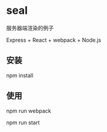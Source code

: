 # seal

服务器端渲染的例子

Express + React + webpack + Node.js

## 安装

  npm install

## 使用

npm run webpack

npm run start
